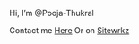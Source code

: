 Hi, I’m @Pooja-Thukral

Contact me <a href="https://share.hsforms.com/1lD9i2ry_T8GqVbw3EdRGSAbzndm">Here</a> Or on <a href="http://www.sitewrkz.com/contact-us/">Sitewrkz</a>
